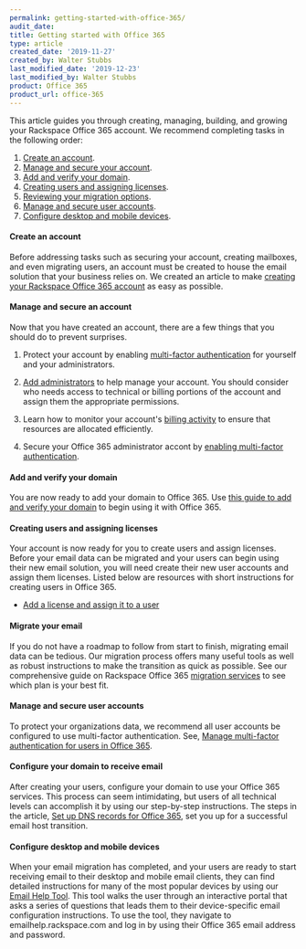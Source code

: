 ```yaml
---
permalink: getting-started-with-office-365/
audit_date:
title: Getting started with Office 365
type: article
created_date: '2019-11-27'
created_by: Walter Stubbs
last_modified_date: '2019-12-23'
last_modified_by: Walter Stubbs
product: Office 365
product_url: office-365
---
```


This article guides you through creating, managing, building, and growing your Rackspace Office 365 account. We recommend completing tasks in the following order:

1. [Create an account](#create-an-account).
2. [Manage and secure your account](#manage-and-secure-an-account).
3. [Add and verify your domain](#add-and-verify-your-domain).
4. [Creating users and assigning licenses](#creating-users-and-assigning-licenses).
5. [Reviewing your migration options](#migrate-your-email).
6. [Manage and secure user accounts](#manage-and-secure-user-accounts).
7. [Configure desktop and mobile devices](#configure-desktop-and-mobile-devices).

#### Create an account

Before addressing tasks such as securing your account, creating mailboxes, and even migrating users, an account must be created to house the email solution that your business relies on. We created an article to make [creating your Rackspace Office 365 account](/how-to/sign-up-for-rackspace-services/#office-365) as easy as possible.

#### Manage and secure an account

Now that you have created an account, there are a few things that you should do to prevent surprises.

1. Protect your account by enabling [multi-factor authentication](/how-to/multi-factor-authentication-from-the-cloud-control-panel/) for yourself and your administrators.

2. [Add administrators](/how-to/manage-email-administrators-with-the-cloud-office-control-panel/#add-an-administrator) to help manage your account. You should consider who needs access to technical or billing portions of the account and assign them the appropriate permissions.

3. Learn how to monitor your account's [billing activity](/how-to/view-invoice-history-cloud-office-control-panel/) to ensure that resources are allocated efficiently.

4. Secure your Office 365 administrator accont by [enabling multi-factor authentication](/how-to/manage-multi-factor-authentication-for-users-in-office-365/).

#### Add and verify your domain

You are now ready to add your domain to Office 365. Use [this guide to add and verify your domain](/how-to/add-a-domain-in-office-365/) to begin using it with Office 365.

#### Creating users and assigning licenses

Your account is now ready for you to create users and assign licenses. Before your email data can be migrated and your users can begin using their new email solution, you will need create their new user accounts and assign them licenses. Listed below are resources with short instructions for creating users in Office 365.

- [Add a license and assign it to a user](/how-to/add-an-office-365-license/)

#### Migrate your email

If you do not have a roadmap to follow from start to finish, migrating email data can be tedious. Our migration process offers many useful tools as well as robust instructions to make the transition as quick as possible. See our comprehensive guide on Rackspace Office 365 [migration services](/how-to/email-migration-services/) to see which plan is your best fit.

#### Manage and secure user accounts

To protect your organizations data, we recommend all user accounts be configured to use multi-factor authentication. See, [Manage multi-factor authentication for users in Office 365](/how-to/manage-multi-factor-authentication-for-users-in-office-365/).

#### Configure your domain to receive email

After creating your users, configure your domain to use your Office 365 services. This process can seem intimidating, but users of all technical levels can accomplish it by using our step-by-step instructions. The steps in the article, [Set up DNS records for Office 365](/how-to/configure-dns-for-office-365-services/), set you up for a successful email host transition.

#### Configure desktop and mobile devices

When your email migration has completed, and your users are ready to start receiving email to their desktop and mobile email clients, they can find detailed instructions for many of the most popular devices by using our [Email Help Tool](https://emailhelp.rackspace.com). This tool walks the user through an interactive portal that asks a series of questions that leads them to their device-specific email configuration instructions. To use the tool, they navigate to emailhelp.rackspace.com and log in by using their Office 365 email address and password.
